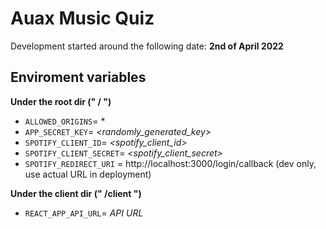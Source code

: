 # Auax Music Quiz

Development started around the following date: **2nd of April 2022**

## Enviroment variables

**Under the root dir (" / ")**

- `ALLOWED_ORIGINS`= *
- `APP_SECRET_KEY`= _<randomly_generated_key>_
- `SPOTIFY_CLIENT_ID`= _<spotify_client_id>_
- `SPOTIFY_CLIENT_SECRET`= _<spotify_client_secret>_
- `SPOTIFY_REDIRECT_URI` = http://localhost:3000/login/callback (dev only, use actual URL in deployment)

**Under the client dir (" /client ")**

* `REACT_APP_API_URL`= _API URL_
